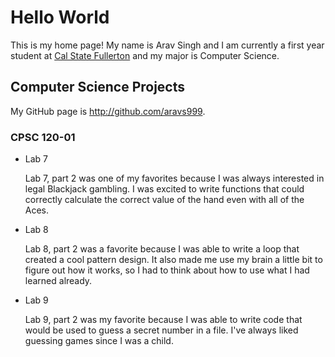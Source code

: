 # Hello World

This is my home page! My name is Arav Singh and I am currently a first year student at [Cal State Fullerton](http://www.fullerton.edu/) and my major is Computer Science.

## Computer Science Projects

My GitHub page is http://github.com/aravs999.

### CPSC 120-01

* Lab 7

   Lab 7, part 2 was one of my favorites because I was always interested in legal Blackjack
   gambling. I was excited to write functions that could correctly calculate the correct
   value of the hand even with all of the Aces.

* Lab 8

   Lab 8, part 2 was a favorite because I was able to write a loop that created a cool
   pattern design. It also made me use my brain a little bit to figure out how it works, so
   I had to think about how to use what I had learned already.

* Lab 9

   Lab 9, part 2 was my favorite because I was able to write code that would be used to guess 
   a secret number in a file. I've always liked guessing games since I was a child.
